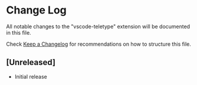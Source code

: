 # Change Log
All notable changes to the "vscode-teletype" extension will be documented in this file.

Check [Keep a Changelog](http://keepachangelog.com/) for recommendations on how to structure this file.

## [Unreleased]
- Initial release